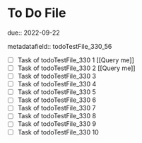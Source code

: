 # To Do File

due:: 2022-09-22

metadatafield:: todoTestFile_330_56

- [ ] Task of todoTestFile_330 1 [[Query me]]
- [ ] Task of todoTestFile_330 2 [[Query me]]
- [ ] Task of todoTestFile_330 3
- [ ] Task of todoTestFile_330 4
- [ ] Task of todoTestFile_330 5
- [ ] Task of todoTestFile_330 6
- [ ] Task of todoTestFile_330 7
- [ ] Task of todoTestFile_330 8
- [ ] Task of todoTestFile_330 9
- [ ] Task of todoTestFile_330 10
